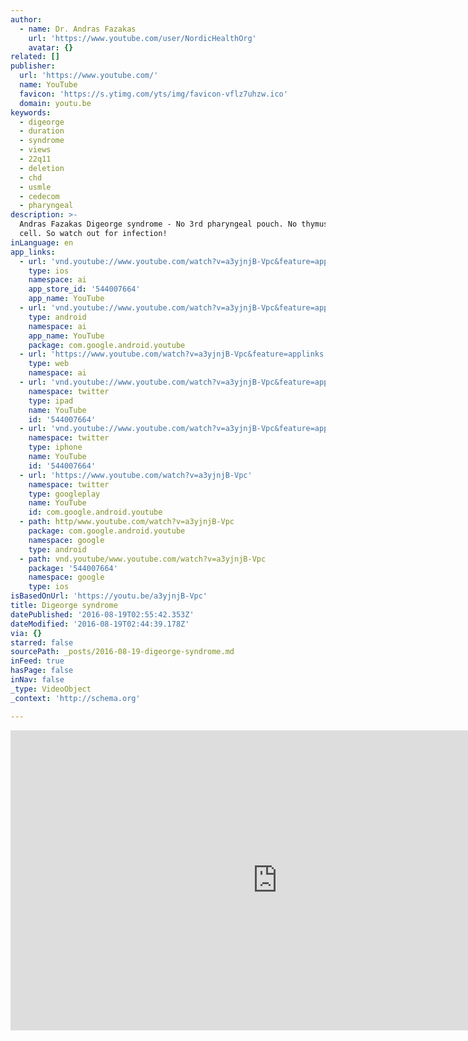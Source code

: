 ```yaml
---
author:
  - name: Dr. Andras Fazakas
    url: 'https://www.youtube.com/user/NordicHealthOrg'
    avatar: {}
related: []
publisher:
  url: 'https://www.youtube.com/'
  name: YouTube
  favicon: 'https://s.ytimg.com/yts/img/favicon-vflz7uhzw.ico'
  domain: youtu.be
keywords:
  - digeorge
  - duration
  - syndrome
  - views
  - 22q11
  - deletion
  - chd
  - usmle
  - cedecom
  - pharyngeal
description: >-
  Andras Fazakas Digeorge syndrome - No 3rd pharyngeal pouch. No thymus. No T
  cell. So watch out for infection!
inLanguage: en
app_links:
  - url: 'vnd.youtube://www.youtube.com/watch?v=a3yjnjB-Vpc&feature=applinks'
    type: ios
    namespace: ai
    app_store_id: '544007664'
    app_name: YouTube
  - url: 'vnd.youtube://www.youtube.com/watch?v=a3yjnjB-Vpc&feature=applinks'
    type: android
    namespace: ai
    app_name: YouTube
    package: com.google.android.youtube
  - url: 'https://www.youtube.com/watch?v=a3yjnjB-Vpc&feature=applinks'
    type: web
    namespace: ai
  - url: 'vnd.youtube://www.youtube.com/watch?v=a3yjnjB-Vpc&feature=applinks'
    namespace: twitter
    type: ipad
    name: YouTube
    id: '544007664'
  - url: 'vnd.youtube://www.youtube.com/watch?v=a3yjnjB-Vpc&feature=applinks'
    namespace: twitter
    type: iphone
    name: YouTube
    id: '544007664'
  - url: 'https://www.youtube.com/watch?v=a3yjnjB-Vpc'
    namespace: twitter
    type: googleplay
    name: YouTube
    id: com.google.android.youtube
  - path: http/www.youtube.com/watch?v=a3yjnjB-Vpc
    package: com.google.android.youtube
    namespace: google
    type: android
  - path: vnd.youtube/www.youtube.com/watch?v=a3yjnjB-Vpc
    package: '544007664'
    namespace: google
    type: ios
isBasedOnUrl: 'https://youtu.be/a3yjnjB-Vpc'
title: Digeorge syndrome
datePublished: '2016-08-19T02:55:42.353Z'
dateModified: '2016-08-19T02:44:39.178Z'
via: {}
starred: false
sourcePath: _posts/2016-08-19-digeorge-syndrome.md
inFeed: true
hasPage: false
inNav: false
_type: VideoObject
_context: 'http://schema.org'

---
```

<iframe src="https://cdn.embedly.com/widgets/media.html?src=https%3A%2F%2Fwww.youtube.com%2Fembed%2Fa3yjnjB-Vpc%3Ffeature%3Doembed&amp;url=http%3A%2F%2Fwww.youtube.com%2Fwatch%3Fv%3Da3yjnjB-Vpc&amp;image=https%3A%2F%2Fi.ytimg.com%2Fvi%2Fa3yjnjB-Vpc%2Fhqdefault.jpg&amp;key=b7d04c9b404c499eba89ee7072e1c4f7&amp;type=text%2Fhtml&amp;schema=youtube" width="854" height="480" scrolling="no" frameborder="0" allowfullscreen="" style=""></iframe>